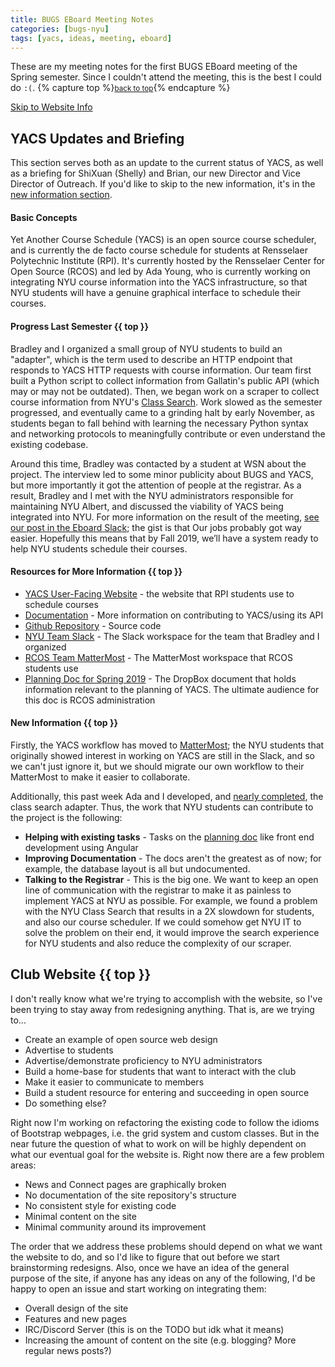 ```yaml
---
title: BUGS EBoard Meeting Notes
categories: [bugs-nyu]
tags: [yacs, ideas, meeting, eboard]
---
```

These are my meeting notes for the first BUGS EBoard meeting of the Spring semester.
Since I couldn't attend the meeting, this is the best I could do `:(`.
{% capture top %}<small><a name="" href="#">back to top</a></small>{% endcapture %}

[Skip to Website Info](#website-info)

## YACS Updates and Briefing
This section serves both as an update to the current status of YACS, as well as
a briefing for ShiXuan (Shelly) and Brian, our new Director and Vice Director
of Outreach. If you'd like to skip to the new information, it's in the
[new information section](#yacs-new-info).

#### Basic Concepts
Yet Another Course Schedule (YACS) is an open source course scheduler, and is
currently the de facto course schedule for students at Rensselaer Polytechnic
Institute (RPI). It's currently hosted by the Rensselaer Center for Open Source (RCOS)
and led by Ada Young, who is currently working on integrating NYU course
information into the YACS infrastructure, so that NYU students will have a genuine
graphical interface to schedule their courses.

#### Progress Last Semester {{ top }}
Bradley and I organized a small group of NYU students to build an "adapter",
which is the term used to describe an HTTP endpoint that responds to YACS HTTP
requests with course information. Our team first built a Python script to collect
information from Gallatin's public API (which may or may not be outdated). Then,
we began work on a scraper to collect course information from NYU's
[Class Search][albert-class-search]. Work slowed as the semester progressed, and
eventually came to a grinding halt by early November, as students began to fall
behind with learning the necessary Python syntax and networking protocols to meaningfully
contribute or even understand the existing codebase.

Around this time, Bradley was contacted by a student at WSN about the project.
The interview led to some minor publicity about BUGS and YACS, but more importantly
it got the attention of people at the registrar. As a result, Bradley and I met
with the NYU administrators responsible for maintaining NYU Albert, and discussed
the viability of YACS being integrated into NYU. For more information on the result
of the meeting, [see our post in the Eboard Slack][eboard-post]; the gist is that
Our jobs probably got way easier. Hopefully this means that by Fall 2019, we’ll
have a system ready to help NYU students schedule their courses.

[albert-class-search]: https://m.albert.nyu.edu/app/catalog/classSearch
[eboard-post]: https://bugs-mentors.slack.com/archives/G97EZ3D7F/p1544817503000200

#### Resources for More Information {{ top }}
- [YACS User-Facing Website][nightly-yacs] - the website that RPI students use to schedule courses
- [Documentation][yacs-docs] - More information on contributing to YACS/using its API
- [Github Repository][yacs-repo] - Source code
- [NYU Team Slack][nyu-slack] - The Slack workspace for the team that Bradley and I organized
- [RCOS Team MatterMost][rcos-mattermost] - The MatterMost workspace that RCOS students use
- [Planning Doc for Spring 2019][rcos-dropbox-paper] - The DropBox document that holds information
relevant to the planning of YACS. The ultimate audience for this doc is RCOS administration

[nightly-yacs]: https://nightly.yacs.io/
[yacs-docs]: https://yacs.io/#/
[yacs-repo]: https://github.com/YACS-RCOS/yacs
[nyu-slack]: https://yacsnyu.slack.com/
[rcos-mattermost]: https://chat.rcos.io
[rcos-dropbox-paper]: https://paper.dropbox.com/doc/YACS-Spring-2019-The-Bester-Semester-Ever-gWZcv5kjBK3BbKcQXM4ST

<a name="yacs-new-info"></a>
#### New Information {{ top }}
Firstly, the YACS workflow has moved to [MatterMost][rcos-mattermost]; the NYU students
that originally showed interest in working on YACS are still in the Slack, and so
we can't just ignore it, but we should migrate our own workflow to their MatterMost
to make it easier to collaborate.

Additionally, this past week Ada and I developed, and [nearly completed][pr-nyu-adapter],
the class search adapter. Thus, the work that NYU students can contribute to the
project is the following:

- **Helping with existing tasks** - Tasks on the [planning doc][rcos-dropbox-paper]
like front end development using Angular
- **Improving Documentation** - The docs aren't the greatest as of now; for example,
the database layout is all but undocumented.
- **Talking to the Registrar** - This is the big one. We want to keep an open line of
communication with the registrar to make it as painless to implement YACS at NYU
as possible. For example, we found a problem with the NYU Class Search that results
in a 2X slowdown for students, and also our course scheduler. If we could somehow
get NYU IT to solve the problem on their end, it would improve the search experience
for NYU students and also reduce the complexity of our scraper.

[pr-nyu-adapter]: https://github.com/YACS-RCOS/yacs/pull/392

<a name="website-info"></a>
## Club Website {{ top }}
I don't really know what we're trying to accomplish with the website, so I've been
trying to stay away from redesigning anything. That is, are we trying to...

- Create an example of open source web design
- Advertise to students
- Advertise/demonstrate proficiency to NYU administrators
- Build a home-base for students that want to interact with the club
- Make it easier to communicate to members
- Build a student resource for entering and succeeding in open source
- Do something else?

Right now I'm working on refactoring the existing code to follow the idioms of
Bootstrap webpages, i.e. the grid system and custom classes. But in the near future
the question of what to work on will be highly dependent on what our eventual goal
for the website is. Right now there are a few problem areas:

- News and Connect pages are graphically broken
- No documentation of the site repository's structure
- No consistent style for existing code
- Minimal content on the site
- Minimal community around its improvement

The order that we address these problems should depend on what we want the website
to do, and so I'd like to figure that out before we start brainstorming redesigns.
Also, once we have an idea of the general purpose of the site, if anyone has any
ideas on any of the following, I'd be happy to open an issue and start working on
integrating them:

- Overall design of the site
- Features and new pages
- IRC/Discord Server (this is on the TODO but idk what it means)
- Increasing the amount of content on the site (e.g. blogging? More regular news posts?)
